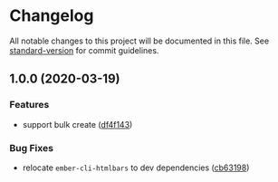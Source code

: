 # Changelog

All notable changes to this project will be documented in this file. See [standard-version](https://github.com/conventional-changelog/standard-version) for commit guidelines.

## 1.0.0 (2020-03-19)


### Features

* support bulk create ([df4f143](https://github.com/movableink/ember-data-json-api-bulk-ext/commit/df4f1439fe5a462fdfc4ca5f0bef70ecd48089e5))


### Bug Fixes

* relocate `ember-cli-htmlbars` to dev dependencies ([cb63198](https://github.com/movableink/ember-data-json-api-bulk-ext/commit/cb631987e8edd9c02148add54ad9e4a150b41e6c))

